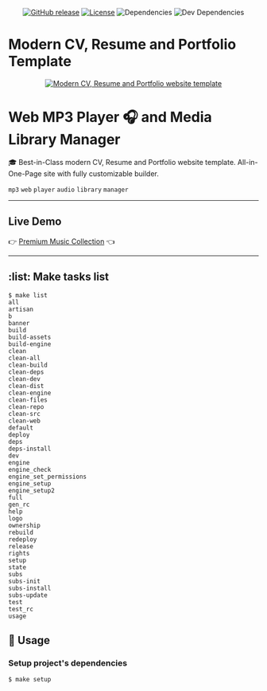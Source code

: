 <p align="center">
  <a href="https://github.com/tbaltrushaitis/cv/releases"><img src="https://img.shields.io/github/release/tbaltrushaitis/cv.svg?style=flat" alt="GitHub release"></a>
  <a href="https://github.com/tbaltrushaitis/cv/blob/master/LICENSE"><img src="https://img.shields.io/badge/license-MIT-green.svg?style=flat" alt="License"></a>
  <img src="https://img.shields.io/david/tbaltrushaitis/cv.svg" alt="Dependencies">
  <img src="https://img.shields.io/david/dev/tbaltrushaitis/cv.svg" alt="Dev Dependencies">
</p>

<p align="center">
  <h1 class="text-center">Modern CV, Resume and Portfolio Template</h1>
</p>

<p align="center">
  <a href="http://bit.ly/tomascv?ref=readme">
    <img max-width="640px" max-height="360px" src="assets/img/cv-demo-01.gif" alt="Modern CV, Resume and Portfolio website template" />
  </a>
</p>

<!-- # Best-in-Class modern CV, Resume and Portfolio # -->

# Web MP3 Player :headphones: and Media Library Manager #

:mortar_board: Best-in-Class modern CV, Resume and Portfolio website template. All-in-One-Page site with fully customizable builder.

`mp3` `web` `player` `audio` `library` `manager`

---

## Live Demo ##
:point_right: [Premium Music Collection](http://bit.ly/mp3web) :point_left:

---

## :list: Make tasks list ##

```shell
$ make list
all
artisan
b
banner
build
build-assets
build-engine
clean
clean-all
clean-build
clean-deps
clean-dev
clean-dist
clean-engine
clean-files
clean-repo
clean-src
clean-web
default
deploy
deps
deps-install
dev
engine
engine_check
engine_set_permissions
engine_setup
engine_setup2
full
gen_rc
help
logo
ownership
rebuild
redeploy
release
rights
setup
state
subs
subs-init
subs-install
subs-update
test
test_rc
usage
```

## :runner: Usage ##

### Setup project's dependencies ###
```shell
$ make setup
```
